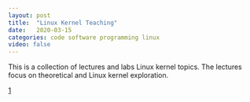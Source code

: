 ```yaml
---
layout: post
title:  "Linux Kernel Teaching"
date:   2020-03-15
categories: code software programming linux
video: false
---
```


This is a collection of lectures and labs Linux kernel topics. The lectures focus on theoretical and Linux kernel exploration.

[1]

[1]: //linux-kernel-labs.github.io/refs/heads/master/index.html

